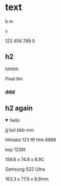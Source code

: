 <h1 id="text">text</h1>
<p>b m<br></p>
<p>v<br></p>
<p>123 456 789 0</p>
<h2 id="h2">h2</h2>
<p>hhhhh</p>
<p>Pixel 6m</p>
<h3 id="ddd">ddd</h3>
<h2 id="h2again">h2 again</h2>
<p></p><details open=""><p></p><p></p><summary>hello</summary>jjj kol bbb nnn<br><p></p><p>hhhabd 123 fff hhh 8888</p><p>kop 123llll</p><p></p></details><p></p>
<p>158.6 x 74.8 x 8.9C</p>
<p>Samsung S22 Ultra</p>
<p>163.3 x 77.9 x 8.9mm</p>